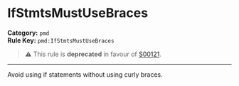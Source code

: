 # IfStmtsMustUseBraces
**Category:** `pmd`<br/>
**Rule Key:** `pmd:IfStmtsMustUseBraces`<br/>
> :warning: This rule is **deprecated** in favour of [S00121](https://rules.sonarsource.com/java/RSPEC-00121).

-----

<p>
  Avoid using if statements without using curly braces.
</p>

